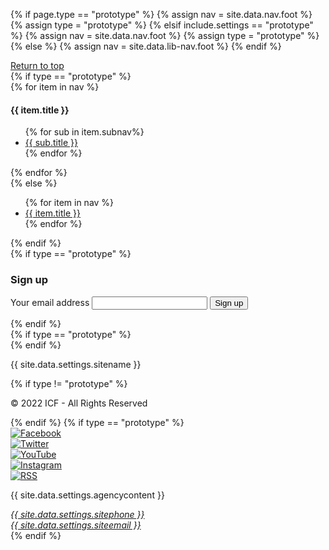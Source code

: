 {% if page.type == "prototype" %}
  {% assign nav = site.data.nav.foot %}
  {% assign type = "prototype" %}
{% elsif include.settings == "prototype" %}
  {% assign nav = site.data.nav.foot %}
  {% assign type = "prototype" %}
{% else %}
  {% assign nav = site.data.lib-nav.foot %}
{% endif %}
<footer class="usa-footer usa-footer--big">
  <div class="grid-container usa-footer__return-to-top">
    <a href="#">Return to top</a>
  </div>
  <div class="usa-footer__primary-section">
    <div class="grid-container">
      <div class="grid-row grid-gap">
        <div class="tablet:grid-col-8">
        {% if type == "prototype" %}
          <nav class="usa-footer__nav" aria-label="Footer navigation,,">
            <div class="grid-row grid-gap-4">
            {% for item in nav %}
              <div class="mobile-lg:grid-col-6 desktop:grid-col-3">
                <section class="usa-footer__primary-content usa-footer__primary-content--collapsible">
                  <h4 class="usa-footer__primary-link">{{ item.title }}</h4>
                  <ul class="usa-list usa-list--unstyled">
                    {% for sub in item.subnav%}
                    <li class="usa-footer__secondary-link">
                      <a href="{{ sub.href }}">{{ sub.title }}</a>
                    </li>
                    {% endfor %}
                  </ul>
                </section>
              </div>
            {% endfor %}
            </div>
          </nav>
          {% else %}
          <nav class="usa-footer__nav" aria-label="Footer navigation">
            <ul class="grid-row grid-gap">
              {% for item in nav %}
                <li  class="mobile-lg:grid-col-6 desktop:grid-col-auto usa-footer__primary-content ">
                  <a class="usa-footer__primary-link" href="{{ item.href }}">{{ item.title }} </a>
                </li>
              {% endfor %}
            </ul>
          </nav>
        {% endif %}
        </div>
        <div class="tablet:grid-col-4">
          <div class="usa-sign-up">
          {% if type == "prototype" %}
            <h3 class="usa-sign-up__heading">Sign up</h3>
            <form class="usa-form">
              <label class="usa-label" for="email" id=""
                >Your email address</label
              >
              <input class="usa-input" id="email" name="email" type="email" />
              <button class="usa-button" type="submit">Sign up</button>
            </form>
            {% endif %}
          </div>
        </div>
      </div>
    </div>
  </div>
  <div class="usa-footer__secondary-section">
    <div class="grid-container">
      <div class="grid-row grid-gap">
        <div
          class="
            usa-footer__logo
            grid-row
            mobile-lg:grid-col-6 mobile-lg:grid-gap-2
          "
        >
          {% if type == "prototype" %}
          <div class="mobile-lg:grid-col-auto">
            <img class="usa-footer__logo-img" src="{{ site.data.settings.sitelogo-small }}" alt="" />
          </div>
          {% endif %}
          <div class="mobile-lg:grid-col-auto">
            <p class="usa-footer__logo-heading">{{ site.data.settings.sitename }}</p>
          </div>
        </div>
        <div class="usa-footer__contact-links mobile-lg:grid-col-6">
        {% if type != "prototype" %}<p>© 2022 ICF - All Rights Reserved</p>{% endif %}
        {% if type == "prototype" %}
          <div class="usa-footer__social-links grid-row grid-gap-1">
            <div class="grid-col-auto">
              <a class="usa-social-link" href="javascript:void(0);"
                ><img
                  class="usa-social-link__icon"
                  src="/assets/img/usa-icons/facebook.svg"
                  alt="Facebook"
              /></a>
            </div>
            <div class="grid-col-auto">
              <a class="usa-social-link" href="javascript:void(0);"
                ><img
                  class="usa-social-link__icon"
                  src="/assets/img/usa-icons/twitter.svg"
                  alt="Twitter"
              /></a>
            </div>
            <div class="grid-col-auto">
              <a class="usa-social-link" href="javascript:void(0);"
                ><img
                  class="usa-social-link__icon"
                  src="/assets/img/usa-icons/youtube.svg"
                  alt="YouTube"
              /></a>
            </div>
            <div class="grid-col-auto">
              <a class="usa-social-link" href="javascript:void(0);"
                ><img
                  class="usa-social-link__icon"
                  src="/assets/img/usa-icons/instagram.svg"
                  alt="Instagram"
              /></a>
            </div>
            <div class="grid-col-auto">
              <a class="usa-social-link" href="javascript:void(0);"
                ><img
                  class="usa-social-link__icon"
                  src="/assets/img/usa-icons/rss_feed.svg"
                  alt="RSS"
              /></a>
            </div>
          </div>
          <p class="usa-footer__contact-heading">
            {{ site.data.settings.agencycontent }}
          </p>
          <address class="usa-footer__address">
            <div class="usa-footer__contact-info grid-row grid-gap">
              <div class="grid-col-auto">
                <a href="tel:{{ site.data.settings.sitephone }}">{{ site.data.settings.sitephone }}</a>
              </div>
              <div class="grid-col-auto">
                <a href="mailto:{{ site.data.settings.siteemail }}">{{ site.data.settings.siteemail }}</a>
              </div>
            </div>
          </address>
           {% endif %}
        </div>
      </div>
    </div>
  </div>
</footer>